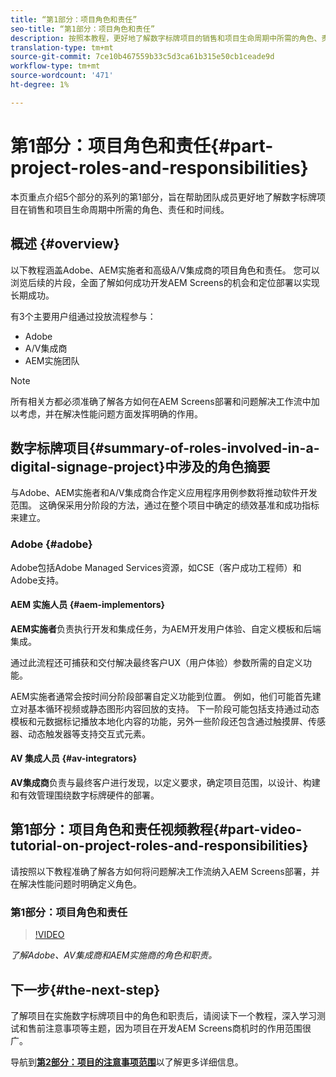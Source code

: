 ```yaml
---
title: “第1部分：项目角色和责任”
seo-title: “第1部分：项目角色和责任”
description: 按照本教程，更好地了解数字标牌项目的销售和项目生命周期中所需的角色、责任和时间线。
translation-type: tm+mt
source-git-commit: 7ce10b467559b33c5d3ca61b315e50cb1ceade9d
workflow-type: tm+mt
source-wordcount: '471'
ht-degree: 1%

---
```



# 第1部分：项目角色和责任{#part-project-roles-and-responsibilities}

本页重点介绍5个部分的系列的第1部分，旨在帮助团队成员更好地了解数字标牌项目在销售和项目生命周期中所需的角色、责任和时间线。

## 概述 {#overview}

以下教程涵盖Adobe、AEM实施者和高级A/V集成商的项目角色和责任。 您可以浏览后续的片段，全面了解如何成功开发AEM Screens的机会和定位部署以实现长期成功。

有3个主要用户组通过投放流程参与：

* Adobe
* A/V集成商
* AEM实施团队

>[!NOTE]
>
>所有相关方都必须准确了解各方如何在AEM Screens部署和问题解决工作流中加以考虑，并在解决性能问题方面发挥明确的作用。

## 数字标牌项目{#summary-of-roles-involved-in-a-digital-signage-project}中涉及的角色摘要

与Adobe、AEM实施者和A/V集成商合作定义应用程序用例参数将推动软件开发范围。 这确保采用分阶段的方法，通过在整个项目中确定的绩效基准和成功指标来建立。

### Adobe {#adobe}

Adobe包括Adobe Managed Services资源，如CSE（客户成功工程师）和Adobe支持。

#### AEM 实施人员 {#aem-implementors}

**AEM实施者**&#x200B;负责执行开发和集成任务，为AEM开发用户体验、自定义模板和后端集成。

通过此流程还可捕获和交付解决最终客户UX（用户体验）参数所需的自定义功能。

AEM实施者通常会按时间分阶段部署自定义功能到位置。 例如，他们可能首先建立对基本循环视频或静态图形内容回放的支持。 下一阶段可能包括支持通过动态模板和元数据标记播放本地化内容的功能，另外一些阶段还包含通过触摸屏、传感器、动态触发器等支持交互式元素。

#### AV 集成人员 {#av-integrators}

**AV集成商**&#x200B;负责与最终客户进行发现，以定义要求，确定项目范围，以设计、构建和有效管理围绕数字标牌硬件的部署。

## 第1部分：项目角色和责任视频教程{#part-video-tutorial-on-project-roles-and-responsibilities}

请按照以下教程准确了解各方如何将问题解决工作流纳入AEM Screens部署，并在解决性能问题时明确定义角色。

### 第1部分：项目角色和责任

>[!VIDEO](https://video.tv.adobe.com/v/28375)

*了解Adobe、AV集成商和AEM实施商的角色和职责。*

## 下一步{#the-next-step}

了解项目在实施数字标牌项目中的角色和职责后，请阅读下一个教程，深入学习测试和售前注意事项等主题，因为项目在开发AEM Screens商机时的作用范围很广。

导航到&#x200B;**[第2部分：项目的注意事项范围](project-considerations.md)**&#x200B;以了解更多详细信息。
